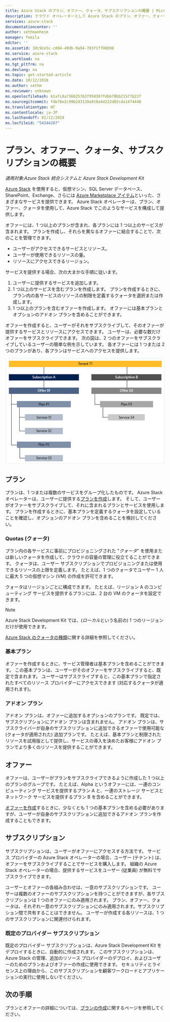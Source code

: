 ```yaml
---
title: Azure Stack のプラン、オファー、クォータ、サブスクリプションの概要 | Microsoft Docs
description: クラウド オペレーターとして Azure Stack のプラン、オファー、クォータ、およびサブスクリプションを理解したいと思っています。
services: azure-stack
documentationcenter: ''
author: sethmanheim
manager: femila
editor: ''
ms.assetid: 3dc92e5c-c004-49db-9a94-783f1f798b98
ms.service: azure-stack
ms.workload: na
ms.tgt_pltfrm: na
ms.devlang: na
ms.topic: get-started-article
ms.date: 10/12/2018
ms.author: sethm
ms.reviewer: unknown
ms.openlocfilehash: 61afc8a736025763f950307fdbb78bb21577b22f
ms.sourcegitcommit: f4b78e2c9962d3139a910a4d222d02cda1474440
ms.translationtype: HT
ms.contentlocale: ja-JP
ms.lasthandoff: 01/12/2019
ms.locfileid: "54244207"
---
```

# <a name="plan-offer-quota-and-subscription-overview"></a>プラン、オファー、クォータ、サブスクリプションの概要

*適用対象:Azure Stack 統合システムと Azure Stack Development Kit*

[Azure Stack](azure-stack-poc.md) を使用すると、仮想マシン、SQL Server データベース、SharePoint、Exchange、さらには [Azure Marketplace アイテム](azure-stack-marketplace-azure-items.md)といった、さまざまなサービスを提供できます。 Azure Stack オペレーターは、プラン、オファー、クォータを使用して、Azure Stack でこのようなサービスを構成して提供します。

オファーには、1 つ以上のプランが含まれ、各プランには 1 つ以上のサービスが含まれます。 プランを作成し、それらを異なるオファーに結合することで、次のことを管理できます。

- ユーザーがアクセスできるサービスとリソース。
- ユーザーが使用できるリソースの量。
- リソースにアクセスできるリージョン。

サービスを提供する場合、次の大まかな手順に従います。

1. ユーザーに提供するサービスを追加します。
2. 1 つ以上のサービスを含むプランを作成します。 プランを作成するときに、プラン内の各サービスのリソースの制限を定義するクォータを選択または作成します。
3. 1 つ以上のプランを含むオファーを作成します。 オファーには基本プランとオプションのアドオン プランを含めることができます。

オファーを作成すると、ユーザーがそれをサブスクライブして、そのオファーが提供するサービスとリソースにアクセスできます。 ユーザーは、必要な数だけオファーをサブスクライブできます。 次の図は、2 つのオファーをサブスクライブしているユーザーの簡単な例を示しています。 各オファーには 1 つまたは 2 つのプランがあり、各プランはサービスへのアクセスを提供します。

![オファーとプランが含まれるテナントのサブスクリプション](media/azure-stack-key-features/image4.png)

## <a name="plans"></a>プラン

プランは、1 つまたは複数のサービスをグループ化したものです。 Azure Stack オペレーターは、ユーザーに提供する[プランを作成](azure-stack-create-plan.md)します。 そして、ユーザーがオファーをサブスクライブして、それに含まれるプランとサービスを使用します。 プランを作成するときに、基本プランを定義するクォータを設定していることを確認し、オプションのアドオン プランを含めることを検討してください。

### <a name="quotas"></a>Quotas (クォータ)

プラン内の各サービスに事前にプロビジョニングされた "*クォータ*" を使用または新しいクォータを作成して、クラウドの容量の管理に役立てることができます。 クォータは、ユーザー サブスクリプションでプロビジョニングまたは使用できるリソースの上限を定義します。 たとえば、1 つのクォータでユーザー 1 人に最大 5 つの仮想マシン (VM) の作成を許可できます。

クォータはリージョンごとに構成できます。 たとえば、リージョン A のコンピューティング サービスを提供するプランには、2 台の VM のクォータを設定できます。

>[!NOTE]
>Azure Stack Development Kit では、(*ローカル*という名前の) 1 つのリージョンだけが使用できます。

[Azure Stack のクォータの種類](azure-stack-quota-types.md)に関する詳細を参照してください。

### <a name="base-plan"></a>基本プラン

オファーを作成するときに、サービス管理者は基本プランを含めることができます。 この基本プランは、ユーザーがそのオファーをサブスクライブすると、既定で含まれます。 ユーザーはサブスクライブすると、この基本プランで指定されたすべてのリソース プロバイダーにアクセスできます (対応するクォータが適用されます)。

### <a name="add-on-plans"></a>アドオン プラン

アドオン プランは、オファーに追加するオプションのプランです。 既定では、サブスクリプションにアドオン プランは含まれません。 アドオン プランは、サブスクライバーが自身のサブスクリプションに追加できるオファーで使用可能な (クォータが適用された) 追加プランです。 たとえば、基本プランと制限されたリソースを試用版として提供し、サービスの導入を決めたお客様にアドオン プランでより多くのリソースを提供することができます。

## <a name="offers"></a>オファー

オファーは、ユーザーがプランをサブスクライブできるように作成した 1 つ以上のプランのグループです。 たとえば、Alpha というオファーには、一連のコンピューティング サービスを提供するプラン A と、一連のストレージ サービスとネットワーク サービスを提供するプラン B を含めることができます。

[オファーを作成](azure-stack-create-offer.md)するときに、少なくとも 1 つの基本プランを含める必要がありますが、ユーザーが自身のサブスクリプションに追加できるアドオン プランを作成することもできます。

## <a name="subscriptions"></a>サブスクリプション

サブスクリプションは、ユーザーがオファーにアクセスする方法です。 サービス プロバイダーの Azure Stack オペレーターの場合、ユーザー (テナント) は、オファーをサブスクライブすることでサービスを購入します。 組織の Azure Stack オペレーターの場合、提供するサービスをユーザー (従業員) が無料でサブスクライブできます。

ユーザーとオファーの各組み合わせは、一意のサブスクリプションです。 ユーザーは複数のオファーのサブスクリプションを持つことができますが、各サブスクリプションは 1 つのオファーにのみ適用されます。 プラン、オファー、クォータは、それぞれ一意のサブスクリプションにのみ適用されます。サブスクリプション間で共有することはできません。 ユーザーが作成する各リソースは、1 つのサブスクリプションに関連付けられます。

### <a name="default-provider-subscription"></a>既定のプロバイダー サブスクリプション

既定のプロバイダー サブスクリプションは、Azure Stack Development Kit をデプロイするときに、自動的に作成されます。 このサブスクリプションは、Azure Stack の管理、追加のリソース プロバイダーのデプロイ、およびユーザーのためのプランおよびオファーの作成に使用できます。 セキュリティとライセンス上の理由から、このサブスクリプションを顧客ワークロードとアプリケーションの実行に使用しないでください。

## <a name="next-steps"></a>次の手順

プランとオファーの詳細については、[プランの作成](azure-stack-create-plan.md)に関するページを参照してください。
